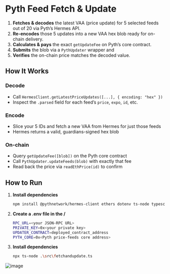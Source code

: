 # Pyth Feed Fetch & Update



1. **Fetches & decodes** the latest VAA (price update) for 5 selected feeds out of 20 via Pyth’s Hermes API.  
2. **Re-encodes** those 5 updates into a new VAA hex blob ready for on-chain delivery.  
3. **Calculates & pays** the exact `getUpdateFee` on Pyth’s core contract.  
4. **Submits** the blob via a `PythUpdater` wrapper and  
5. **Verifies** the on-chain price matches the decoded value.

## How It Works

### Decode
- Call `HermesClient.getLatestPriceUpdates([...], { encoding: "hex" })`
- Inspect the `.parsed` field for each feed’s `price`, `expo`, `id`, etc.

### Encode
- Slice your 5 IDs and fetch a new VAA from Hermes for just those feeds
- Hermes returns a valid, guardians-signed hex blob

### On-chain
- Query `getUpdateFee([blob])` on the Pyth core contract
- Call `PythUpdater.updateFeeds(blob)` with exactly that fee
- Read back the price via `readEthPrice(id)` to confirm



##  How to Run

1. **Install dependencies**  
   ```bash
   npm install @pythnetwork/hermes-client ethers dotenv ts-node typescript
   ```
2. **Create a .env file in the /**
    ```bash
   RPC_URL=<your JSON-RPC URL>
   PRIVATE_KEY=0x<your private key>
   UPDATER_CONTRACT=deployed_contract_address
   PYTH_CORE=0x<Pyth price-feeds core address>
    ```

3. **Install dependencies**
   ```bash
   npx ts-node .\src\fetchandupdate.ts
   ```
![image](https://github.com/user-attachments/assets/5d3dd9d5-9e11-4d7c-a504-4e2ed208a604)



   
   
